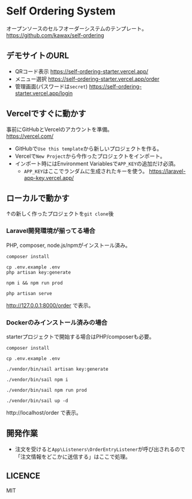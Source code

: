 # Self Ordering System

オープンソースのセルフオーダーシステムのテンプレート。  
https://github.com/kawax/self-ordering

## デモサイトのURL
- QRコード表示 https://self-ordering-starter.vercel.app/
- メニュー選択 https://self-ordering-starter.vercel.app/order
- 管理画面(パスワードは`secret`) https://self-ordering-starter.vercel.app/login

## Vercelですぐに動かす
事前にGitHubとVercelのアカウントを準備。  
https://vercel.com/

- GitHubで`Use this template`から新しいプロジェクトを作る。
- Vercelで`New Project`から今作ったプロジェクトをインポート。
- インポート時にはEnvironment Variablesで`APP_KEY`の追加だけ必須。
  - `APP_KEY`はここでランダムに生成されたキーを使う。 https://laravel-app-key.vercel.app/ 

## ローカルで動かす

↑の新しく作ったプロジェクトを`git clone`後

### Laravel開発環境が揃ってる場合
PHP, composer, node.js/npmがインストール済み。

```
composer install

cp .env.example .env
php artisan key:generate

npm i && npm run prod

php artisan serve
```
http://127.0.0.1:8000/order で表示。

### Dockerのみインストール済みの場合
starterプロジェクトで開始する場合はPHP/composerも必要。

```
composer install

cp .env.example .env

./vendor/bin/sail artisan key:generate

./vendor/bin/sail npm i

./vendor/bin/sail npm run prod

./vendor/bin/sail up -d
```
http://localhost/order で表示。

## 開発作業
- 注文を受けると`App\Listeners\OrderEntryListener`が呼び出されるので「注文情報をどこかに送信する」はここで処理。

## LICENCE
MIT
